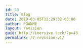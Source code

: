 ```yaml
---
id: 43
title: Blog
date: 2019-03-05T12:29:32-03:00
author: PGANME
layout: revision
guid: http://imersive.tech/?p=43
permalink: /7-revision-v1/
---
```

